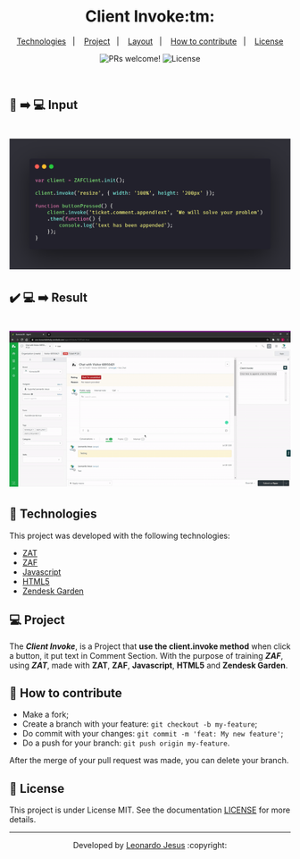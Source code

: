 <p align="center">
	<h1 align="center">Client Invoke:tm:</h1>
</p>

<p align="center">
  <a href="#-Technologies">Technologies</a>&nbsp;&nbsp;&nbsp;|&nbsp;&nbsp;&nbsp;
  <a href="#-Project">Project</a>&nbsp;&nbsp;&nbsp;|&nbsp;&nbsp;&nbsp;
  <a href="#-layout">Layout</a>&nbsp;&nbsp;&nbsp;|&nbsp;&nbsp;&nbsp;
  <a href="#-How-to-contribute">How to contribute</a>&nbsp;&nbsp;&nbsp;|&nbsp;&nbsp;&nbsp;
  <a href="#memo-license">License</a>
</p>

<p align="center">
 <img src="https://img.shields.io/static/v1?label=PRs&message=welcome&color=7159c1&labelColor=000000" alt="PRs welcome!" />

  <img alt="License" src="https://img.shields.io/static/v1?label=license&message=MIT&color=7159c1&labelColor=000000">
</p>

<br>

## :scroll: :arrow_right: :computer: Input

<h1 align="center">
    <img alt="input" src="./input.png">
</h1>

## :heavy_check_mark: :computer: :arrow_right: Result

<h1 align="center">
    <img alt="Output" src="./output.gif">
</h1>

## 🚀 Technologies

This project was developed with the following technologies:

- [ZAT](https://developer.zendesk.com/apps/docs/developer-guide/zat)
- [ZAF](https://developer.zendesk.com/apps/docs/developer-guide/using_sdk)
- [Javascript](https://www.javascript.com/)
- [HTML5](https://en.wikipedia.org/wiki/HTML5)
- [Zendesk Garden](https://garden.zendesk.com/)

## 💻 Project

The ***Client Invoke***,  is a Project that **use the client.invoke method** when click a button, it put text in Comment Section. With the purpose of training ***ZAF***, using ***ZAT***, made with **ZAT**, **ZAF**, **Javascript**, **HTML5** and **Zendesk Garden**.

## 🤔 How to contribute

- Make a fork;
- Create a branch with your feature: `git checkout -b my-feature`;
- Do commit with your changes: `git commit -m 'feat: My new feature'`;
- Do a push for your branch: `git push origin my-feature`.

After the merge of your pull request was made, you can delete your branch.

## :memo: License

This project is under License MIT. See the documentation [LICENSE](LICENSE.md) for more details.

---

<p align="center">Developed by <a href="https://www.linkedin.com/in/leonardojesus02/">Leonardo Jesus</a> :copyright:

